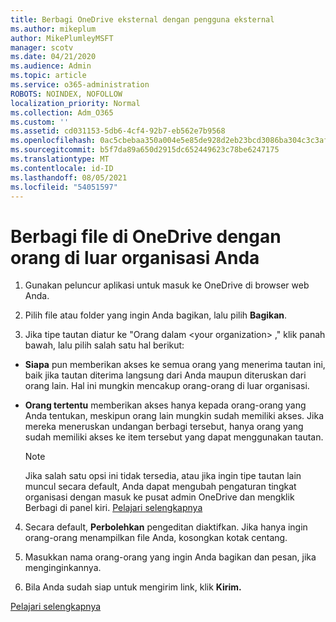 ```yaml
---
title: Berbagi OneDrive eksternal dengan pengguna eksternal
ms.author: mikeplum
author: MikePlumleyMSFT
manager: scotv
ms.date: 04/21/2020
ms.audience: Admin
ms.topic: article
ms.service: o365-administration
ROBOTS: NOINDEX, NOFOLLOW
localization_priority: Normal
ms.collection: Adm_O365
ms.custom: ''
ms.assetid: cd031153-5db6-4cf4-92b7-eb562e7b9568
ms.openlocfilehash: 0ac5cbebaa350a004e5e85de928d2eb23bcd3086ba304c3c3afdfa9c13e42188
ms.sourcegitcommit: b5f7da89a650d2915dc652449623c78be6247175
ms.translationtype: MT
ms.contentlocale: id-ID
ms.lasthandoff: 08/05/2021
ms.locfileid: "54051597"
---
```

# <a name="share-files-in-onedrive-with-people-outside-your-organization"></a>Berbagi file di OneDrive dengan orang di luar organisasi Anda

1. Gunakan peluncur aplikasi untuk masuk ke OneDrive di browser web Anda. 
    
2. Pilih file atau folder yang ingin Anda bagikan, lalu pilih **Bagikan**. 
    
3. Jika tipe tautan diatur ke "Orang dalam \<your organization\> ," klik panah bawah, lalu pilih salah satu hal berikut: 
    
  - **Siapa** pun memberikan akses ke semua orang yang menerima tautan ini, baik jika tautan diterima langsung dari Anda maupun diteruskan dari orang lain. Hal ini mungkin mencakup orang-orang di luar organisasi. 
    
  - **Orang tertentu** memberikan akses hanya kepada orang-orang yang Anda tentukan, meskipun orang lain mungkin sudah memiliki akses. Jika mereka meneruskan undangan berbagi tersebut, hanya orang yang sudah memiliki akses ke item tersebut yang dapat menggunakan tautan. 
    
    > [!NOTE]
    > Jika salah satu opsi ini tidak tersedia, atau jika ingin tipe tautan lain muncul secara default, Anda dapat mengubah pengaturan  tingkat organisasi dengan masuk ke pusat admin OneDrive dan mengklik Berbagi di panel kiri. [Pelajari selengkapnya](https://go.microsoft.com/fwlink/?linkid=871961)
  
4. Secara default, **Perbolehkan** pengeditan diaktifkan. Jika hanya ingin orang-orang menampilkan file Anda, kosongkan kotak centang. 
    
5. Masukkan nama orang-orang yang ingin Anda bagikan dan pesan, jika menginginkannya.
    
6. Bila Anda sudah siap untuk mengirim link, klik **Kirim.** 
    
[Pelajari selengkapnya](https://go.microsoft.com/fwlink/?linkid=871861)
  

